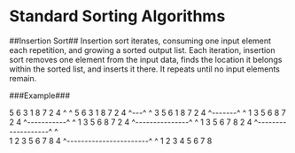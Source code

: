 Standard Sorting Algorithms
===========================

##Insertion Sort##
Insertion sort iterates, consuming one input element each repetition, and growing 
a sorted output list. Each iteration, insertion sort removes one element from the 
input data, finds the location it belongs within the sorted list, and inserts it 
there. It repeats until no input elements remain.

###Example###

5	6	3	1	8	7	2	4
^	^
5	6	3	1	8	7	2	4
^---^	^
3	5	6	1	8	7	2	4
^-------^	^
1	3	5	6	8	7	2	4
^-----------^	^
1	3	5 	6	8	7	2	4
^---------------^	^
1	3	5	6	7	8	2	4
^-------------------^	^	
1	2	3	5	6	7	8	4
^-----------------------^	^
1	2	3	4	5	6	7	8


